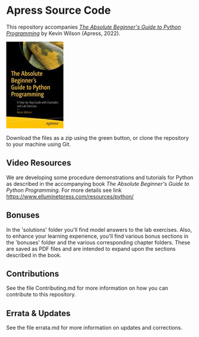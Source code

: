 # Apress Source Code

This repository accompanies [*The Absolute Beginner's Guide to Python Programming*](https://link.springer.com/book/10.1007/978-1-4842-8716-3) by Kevin Wilson (Apress, 2022).

[comment]: #cover
![Cover image](978-1-4842-8715-6.jpg)

Download the files as a zip using the green button, or clone the repository to your machine using Git.

## Video Resources
We are developing some procedure demonstrations and tutorials for Python as described in the accompanying book *The Absolute Beginner's Guide to Python Programming*. For more details see link https://www.elluminetpress.com/resources/python/

## Bonuses

In the 'solutions' folder you'll find model answers to the lab exercises. Also, to enhance your learning experience, you'll find various bonus sections in the 'bonuses' folder and the various corresponding chapter folders. These are saved as PDF files and are intended to expand upon the sections described in the book.

## Contributions

See the file Contributing.md for more information on how you can contribute to this repository.

## Errata & Updates

See the file errata.md for more information on updates and corrections.
